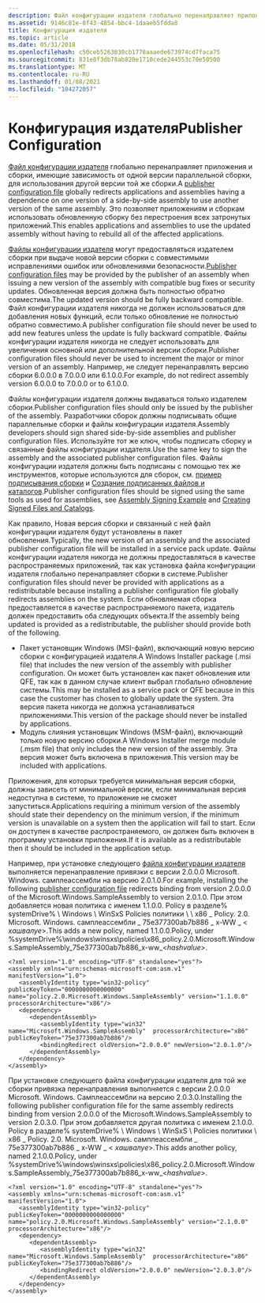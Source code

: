 ```yaml
---
description: Файл конфигурации издателя глобально перенаправляет приложения и сборки, имеющие зависимость от одной версии параллельной сборки, для использования другой версии той же сборки.
ms.assetid: 9146c81e-8f43-4854-bbc4-1daaeb5fdda8
title: Конфигурация издателя
ms.topic: article
ms.date: 05/31/2018
ms.openlocfilehash: c50ceb5263830cb1778aaaede673974cd7faca75
ms.sourcegitcommit: 831e8f3db78ab820e1710cede244553c70e50500
ms.translationtype: MT
ms.contentlocale: ru-RU
ms.lasthandoff: 01/08/2021
ms.locfileid: "104272057"
---
```

# <a name="publisher-configuration"></a><span data-ttu-id="692ec-103">Конфигурация издателя</span><span class="sxs-lookup"><span data-stu-id="692ec-103">Publisher Configuration</span></span>

<span data-ttu-id="692ec-104">[Файл конфигурации издателя](publisher-configuration-files.md) глобально перенаправляет приложения и сборки, имеющие зависимость от одной версии параллельной сборки, для использования другой версии той же сборки.</span><span class="sxs-lookup"><span data-stu-id="692ec-104">A [publisher configuration file](publisher-configuration-files.md) globally redirects applications and assemblies having a dependence on one version of a side-by-side assembly to use another version of the same assembly.</span></span> <span data-ttu-id="692ec-105">Это позволяет приложениям и сборкам использовать обновленную сборку без перестроения всех затронутых приложений.</span><span class="sxs-lookup"><span data-stu-id="692ec-105">This enables applications and assemblies to use the updated assembly without having to rebuild all of the affected applications.</span></span>

<span data-ttu-id="692ec-106">[Файлы конфигурации издателя](publisher-configuration-files.md) могут предоставляться издателем сборки при выдаче новой версии сборки с совместимыми исправлениями ошибок или обновлениями безопасности.</span><span class="sxs-lookup"><span data-stu-id="692ec-106">[Publisher configuration files](publisher-configuration-files.md) may be provided by the publisher of an assembly when issuing a new version of the assembly with compatible bug fixes or security updates.</span></span> <span data-ttu-id="692ec-107">Обновленная версия должна быть полностью обратно совместима.</span><span class="sxs-lookup"><span data-stu-id="692ec-107">The updated version should be fully backward compatible.</span></span> <span data-ttu-id="692ec-108">Файл конфигурации издателя никогда не должен использоваться для добавления новых функций, если только обновление не полностью обратно совместимо.</span><span class="sxs-lookup"><span data-stu-id="692ec-108">A publisher configuration file should never be used to add new features unless the update is fully backward compatible.</span></span> <span data-ttu-id="692ec-109">Файлы конфигурации издателя никогда не следует использовать для увеличения основной или дополнительной версии сборки.</span><span class="sxs-lookup"><span data-stu-id="692ec-109">Publisher configuration files should never be used to increment the major or minor version of an assembly.</span></span> <span data-ttu-id="692ec-110">Например, не следует перенаправлять версию сборки 6.0.0.0 в 7.0.0.0 или 6.1.0.0.</span><span class="sxs-lookup"><span data-stu-id="692ec-110">For example, do not redirect assembly version 6.0.0.0 to 7.0.0.0 or to 6.1.0.0.</span></span>

<span data-ttu-id="692ec-111">Файлы конфигурации издателя должны выдаваться только издателем сборки.</span><span class="sxs-lookup"><span data-stu-id="692ec-111">Publisher configuration files should only be issued by the publisher of the assembly.</span></span> <span data-ttu-id="692ec-112">Разработчики сборок должны подписывать общие параллельные сборки и файлы конфигурации издателя.</span><span class="sxs-lookup"><span data-stu-id="692ec-112">Assembly developers should sign shared side-by-side assemblies and publisher configuration files.</span></span> <span data-ttu-id="692ec-113">Используйте тот же ключ, чтобы подписать сборку и связанные файлы конфигурации издателя.</span><span class="sxs-lookup"><span data-stu-id="692ec-113">Use the same key to sign the assembly and the associated publisher configuration files.</span></span> <span data-ttu-id="692ec-114">Файлы конфигурации издателя должны быть подписаны с помощью тех же инструментов, которые используются для сборок, см. [пример подписывания сборки](assembly-signing-example.md) и [Создание подписанных файлов и каталогов](creating-signed-files-and-catalogs.md).</span><span class="sxs-lookup"><span data-stu-id="692ec-114">Publisher configuration files should be signed using the same tools as used for assemblies, see [Assembly Signing Example](assembly-signing-example.md) and [Creating Signed Files and Catalogs](creating-signed-files-and-catalogs.md).</span></span>

<span data-ttu-id="692ec-115">Как правило, Новая версия сборки и связанный с ней файл конфигурации издателя будут установлены в пакет обновления.</span><span class="sxs-lookup"><span data-stu-id="692ec-115">Typically, the new version of an assembly and the associated publisher configuration file will be installed in a service pack update.</span></span> <span data-ttu-id="692ec-116">Файлы конфигурации издателя никогда не должны предоставляться в качестве распространяемых приложений, так как установка файла конфигурации издателя глобально перенаправляет сборки в системе.</span><span class="sxs-lookup"><span data-stu-id="692ec-116">Publisher configuration files should never be provided with applications as a redistributable because installing a publisher configuration file globally redirects assemblies on the system.</span></span> <span data-ttu-id="692ec-117">Если обновляемая сборка предоставляется в качестве распространяемого пакета, издатель должен предоставить оба следующих объекта.</span><span class="sxs-lookup"><span data-stu-id="692ec-117">If the assembly being updated is provided as a redistributable, the publisher should provide both of the following.</span></span>

-   <span data-ttu-id="692ec-118">Пакет установщик Windows (MSI-файл), включающий новую версию сборки с конфигурацией издателя.</span><span class="sxs-lookup"><span data-stu-id="692ec-118">A Windows Installer package (.msi file) that includes the new version of the assembly with publisher configuration.</span></span> <span data-ttu-id="692ec-119">Он может быть установлен как пакет обновления или QFE, так как в данном случае клиент выбрал глобально обновление системы.</span><span class="sxs-lookup"><span data-stu-id="692ec-119">This may be installed as a service pack or QFE because in this case the customer has chosen to globally update the system.</span></span> <span data-ttu-id="692ec-120">Эта версия пакета никогда не должна устанавливаться приложениями.</span><span class="sxs-lookup"><span data-stu-id="692ec-120">This version of the package should never be installed by applications.</span></span>
-   <span data-ttu-id="692ec-121">Модуль слияния установщик Windows (MSM-файл), включающий только новую версию сборки.</span><span class="sxs-lookup"><span data-stu-id="692ec-121">A Windows Installer merge module (.msm file) that only includes the new version of the assembly.</span></span> <span data-ttu-id="692ec-122">Эта версия может быть включена в приложения.</span><span class="sxs-lookup"><span data-stu-id="692ec-122">This version may be included with applications.</span></span>

<span data-ttu-id="692ec-123">Приложения, для которых требуется минимальная версия сборки, должны зависеть от минимальной версии, если минимальная версия недоступна в системе, то приложение не сможет запуститься.</span><span class="sxs-lookup"><span data-stu-id="692ec-123">Applications requiring a minimum version of the assembly should state their dependency on the minimum version, if the minimum version is unavailable on a system then the application will fail to start.</span></span> <span data-ttu-id="692ec-124">Если он доступен в качестве распространяемого, он должен быть включен в программу установки приложения.</span><span class="sxs-lookup"><span data-stu-id="692ec-124">If it is available as a redistributable then it should be included in the application setup.</span></span>

<span data-ttu-id="692ec-125">Например, при установке следующего [файла конфигурации издателя](publisher-configuration-files.md) выполняется перенаправление привязки с версии 2.0.0.0 Microsoft. Windows. самплеассембли на версию 2.0.1.0.</span><span class="sxs-lookup"><span data-stu-id="692ec-125">For example, installing the following [publisher configuration file](publisher-configuration-files.md) redirects binding from version 2.0.0.0 of the Microsoft.Windows.SampleAssembly to version 2.0.1.0.</span></span> <span data-ttu-id="692ec-126">При этом добавляется новая политика с именем 1.1.0.0. Policy в разделе% systemDrive% \\ Windows \\ WinSxS Policies политики \\ \\ x86 \_ Policy. 2.0. Microsoft. Windows. самплеассембли \_ 75e377300ab7b886 \_ x-WW \_ < *хашвалуе*>.</span><span class="sxs-lookup"><span data-stu-id="692ec-126">This adds a new policy, named 1.1.0.0.Policy, under %systemDrive%\\windows\\winsxs\\policies\\x86\_policy.2.0.Microsoft.Windows.SampleAssembly\_75e377300ab7b886\_x-ww\_<*hashvalue*>.</span></span>

``` syntax
<?xml version="1.0" encoding="UTF-8" standalone="yes"?>
<assembly xmlns="urn:schemas-microsoft-com:asm.v1" manifestVersion="1.0">
   <assemblyIdentity type="win32-policy" publicKeyToken="0000000000000000" name="policy.2.0.Microsoft.Windows.SampleAssembly" version="1.1.0.0" processorArchitecture="x86"/>
   <dependency>
      <dependentAssembly>
         <assemblyIdentity type="win32" name="Microsoft.Windows.SampleAssembly"  processorArchitecture="x86" publicKeyToken="75e377300ab7b886"/>
         <bindingRedirect oldVersion="2.0.0.0" newVersion="2.0.1.0"/>
      </dependentAssembly>
   </dependency>
</assembly>
```

<span data-ttu-id="692ec-127">При установке следующего файла конфигурации издателя для той же сборки привязка перенаправления выполняется с версии 2.0.0.0 Microsoft. Windows. Самплеассембли на версию 2.0.3.0.</span><span class="sxs-lookup"><span data-stu-id="692ec-127">Installing the following publisher configuration file for the same assembly redirects binding from version 2.0.0.0 of the Microsoft.Windows.SampleAssembly to version 2.0.3.0.</span></span> <span data-ttu-id="692ec-128">При этом добавляется другая политика с именем 2.1.0.0. Policy в разделе% systemDrive% \\ Windows \\ WinSxS \\ Policies политики \\ x86 \_ Policy. 2.0. Microsoft. Windows. самплеассембли \_ 75e377300ab7b886 \_ x-WW \_ < *хашвалуе*>.</span><span class="sxs-lookup"><span data-stu-id="692ec-128">This adds another policy, named 2.1.0.0.Policy, under %systemDrive%\\windows\\winsxs\\policies\\x86\_policy.2.0.Microsoft.Windows.SampleAssembly\_75e377300ab7b886\_x-ww\_<*hashvalue*>.</span></span>

``` syntax
<?xml version="1.0" encoding="UTF-8" standalone="yes"?>
<assembly xmlns="urn:schemas-microsoft-com:asm.v1" manifestVersion="1.0">
   <assemblyIdentity type="win32-policy" publicKeyToken="0000000000000000" name="policy.2.0.Microsoft.Windows.SampleAssembly" version="2.1.0.0" processorArchitecture="x86"/>
   <dependency>
      <dependentAssembly>
         <assemblyIdentity type="win32" name="Microsoft.Windows.SampleAssembly"  processorArchitecture="x86" publicKeyToken="75e377300ab7b886"/>
         <bindingRedirect oldVersion="2.0.0.0" newVersion="2.0.3.0"/>
      </dependentAssembly>
   </dependency>
</assembly>
```

 

 



